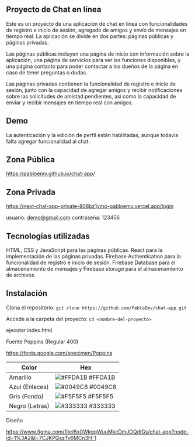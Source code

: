 
## Proyecto de Chat en línea

Este es un proyecto de una aplicación de chat en línea con funcionalidades de registro e inicio de sesión, agregado de amigos y envío de mensajes en tiempo real. La aplicación se divide en dos partes: páginas públicas y páginas privadas.

Las páginas públicas incluyen una página de inicio con información sobre la aplicación, una página de servicios para ver las funciones disponibles, y una página contacto para poder contactar a los dueños de la página en caso de tener preguntas o dudas.

Las páginas privadas contienen la funcionalidad de registro e inicio de sesión, junto con la capacidad de agregar amigos y recibir notificaciones sobre las solicitudes de amistad pendientes, así como la capacidad de enviar y recibir mensajes en tiempo real con amigos.


## Demo
La autenticación y la edición de perfil están habilitadas, aunque todavía falta agregar funcionalidad al chat.

## Zona Pública
https://pabloemv.github.io/chat-app/

## Zona Privada
https://next-chat-app-private-808bz1ymo-pabloemv.vercel.app/login

usuario: demo@gmail.com
contraseña: 123456

## Tecnologías utilizadas

HTML, CSS y JavaScript para las páginas públicas.
React para la implementación de las páginas privadas.
Firebase Authentication para la funcionalidad de registro e inicio de sesión.
Firebase Database para el almacenamiento de mensajes y Firebase storage para el almacenamiento de archivos.


## Instalación

Clona el repositorio: ```git clone https://github.com/PabloEmv/chat-app.git```

Accede a la carpeta del proyecto: ```cd <nombre-del-proyecto>```

ejecutar index.html

Fuente Poppins (Regular 400)

https://fonts.google.com/specimen/Poppins

| Color             | Hex                                                                |
| ----------------- | ------------------------------------------------------------------ |
| Amarillo | ![#FFDA1B](https://via.placeholder.com/10/FFDA1B?text=+) #FFDA1B |
| Azul (Enlaces) | ![#0049C8](https://via.placeholder.com/10/0049C8?text=+) #0049C8 |
| Gris (Fondo) | ![#F5F5F5](https://via.placeholder.com/10/F5F5F5?text=+) #F5F5F5 |
| Negro (Letras) | ![#333333](https://via.placeholder.com/10/333333?text=+) #333333 |


Diseño

https://www.figma.com/file/6x0WkgqWuuMkcDmJOQdlGs/chat-app?node-id=1%3A2&t=7CJKPQszTv6MCn3H-1


